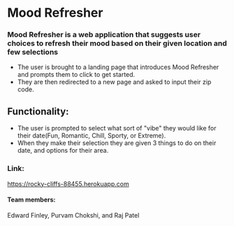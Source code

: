 # Mood Refresher

### Mood Refresher is a web application that suggests user choices to refresh their mood based on their given location and few selections

* The user is brought to a landing page that introduces Mood Refresher and prompts them to click to get started.
* They are then redirected to a new page and asked to input their zip code.

## Functionality:

* The user is prompted to select what sort of "vibe" they would like for their date(Fun, Romantic, Chill, Sporty, or Extreme).
* When they make their selection they are given 3 things to do on their date, and options for their area.

### Link:

https://rocky-cliffs-88455.herokuapp.com


#### Team members:
Edward Finley, Purvam Chokshi, and Raj Patel
